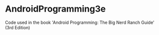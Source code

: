 # AndroidProgramming3e
Code used in the book 'Android Programming: The Big Nerd Ranch Guide' (3rd Edition)
